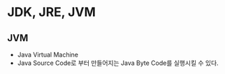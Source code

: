 # JDK, JRE, JVM

## JVM

- Java Virtual Machine
- Java Source Code로 부터 만들어지는 Java Byte Code를 실행시킬 수 있다.

